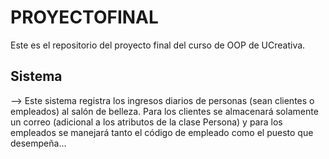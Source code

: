 # PROYECTOFINAL
Este es el repositorio del proyecto final del curso de OOP de UCreativa.

## Sistema

--> Este sistema registra los ingresos diarios de personas (sean clientes o empleados) al salón de belleza.
Para los clientes se almacenará solamente un correo (adicional a los atributos de la clase Persona)
y para los empleados se manejará tanto el código de empleado como el puesto que desempeña...
